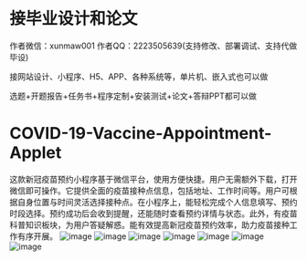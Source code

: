 # 接毕业设计和论文
作者微信：xunmaw001  作者QQ：2223505639(支持修改、部署调试、支持代做毕设)

接网站设计、小程序、H5、APP、各种系统等，单片机、嵌入式也可以做

选题+开题报告+任务书+程序定制+安装测试+论文+答辩PPT都可以做
# COVID-19-Vaccine-Appointment-Applet
这款新冠疫苗预约小程序基于微信平台，使用方便快捷。用户无需额外下载，打开微信即可操作。它提供全面的疫苗接种点信息，包括地址、工作时间等。用户可根据自身位置与时间灵活选择接种点。在小程序上，能轻松完成个人信息填写、预约时段选择。预约成功后会收到提醒，还能随时查看预约详情与状态。此外，有疫苗科普知识板块，为用户答疑解惑。能有效提高新冠疫苗预约效率，助力疫苗接种工作有序开展。 
![image](https://github.com/user-attachments/assets/f5a9ea5a-b48f-44a0-8fd2-addcc641a76e)
![image](https://github.com/user-attachments/assets/34654482-24e2-4bfc-9a25-058136298331)
![image](https://github.com/user-attachments/assets/a2aa41fb-8443-439f-a86f-0b6d01cc750d)
![image](https://github.com/user-attachments/assets/c2b562c3-7cd5-4468-ac8e-358166fadbe0)
![image](https://github.com/user-attachments/assets/aa6f48a5-5328-48de-9540-5c95d3a7ed7a)
![image](https://github.com/user-attachments/assets/3fda7be8-9ee1-44f5-8faf-99f02a9b2a2a)
![image](https://github.com/user-attachments/assets/b95b6a2e-9e8a-4322-a4f0-f9f1556f955c)
